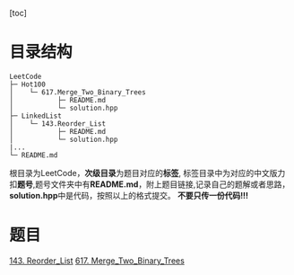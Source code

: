 [toc]
# 目录结构
```
LeetCode
├─ Hot100
│    └─ 617.Merge_Two_Binary_Trees
│           ├─ README.md
│           └─ solution.hpp
├─ LinkedList
│    └─ 143.Reorder_List
│           ├─ README.md
│           └─ solution.hpp
|...
└─ README.md

```
根目录为LeetCode，**次级目录**为题目对应的**标签**, 标签目录中为对应的中文版力扣**题号**,题号文件夹中有**README.md**，附上题目链接,记录自己的题解或者思路，**solution.hpp**中是代码，按照以上的格式提交。
**不要只传一份代码!!!**
# 题目
[143. Reorder_List]()
[617. Merge_Two_Binary_Trees]()
